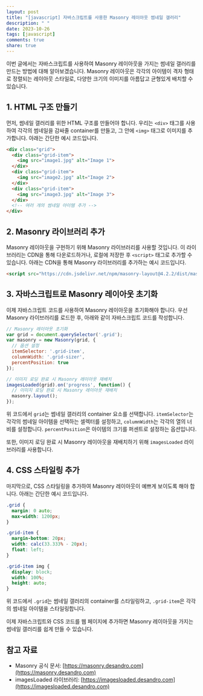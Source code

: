 ```yaml
---
layout: post
title: "[javascript] 자바스크립트를 사용한 Masonry 레이아웃 썸네일 갤러리"
description: " "
date: 2023-10-26
tags: [javascript]
comments: true
share: true
---
```


이번 글에서는 자바스크립트를 사용하여 Masonry 레이아웃을 가지는 썸네일 갤러리를 만드는 방법에 대해 알아보겠습니다. Masonry 레이아웃은 각각의 아이템이 격자 형태로 정렬되는 레이아웃 스타일로, 다양한 크기의 이미지를 아름답고 균형있게 배치할 수 있습니다.

## 1. HTML 구조 만들기

먼저, 썸네일 갤러리를 위한 HTML 구조를 만들어야 합니다. 우리는 `<div>` 태그를 사용하여 각각의 썸네일을 감싸줄 container를 만들고, 그 안에 `<img>` 태그로 이미지를 추가합니다. 아래는 간단한 예시 코드입니다.

```html
<div class="grid">
  <div class="grid-item">
    <img src="image1.jpg" alt="Image 1">
  </div>
  <div class="grid-item">
    <img src="image2.jpg" alt="Image 2">
  </div>
  <div class="grid-item">
    <img src="image3.jpg" alt="Image 3">
  </div>
  <!-- 여러 개의 썸네일 아이템 추가 -->
</div>
```

## 2. Masonry 라이브러리 추가

Masonry 레이아웃을 구현하기 위해 Masonry 라이브러리를 사용할 것입니다. 이 라이브러리는 CDN을 통해 다운로드하거나, 로컬에 저장한 후 `<script>` 태그로 추가할 수 있습니다. 아래는 CDN을 통해 Masonry 라이브러리를 추가하는 예시 코드입니다.

```html
<script src="https://cdn.jsdelivr.net/npm/masonry-layout@4.2.2/dist/masonry.pkgd.min.js"></script>
```

## 3. 자바스크립트로 Masonry 레이아웃 초기화

이제 자바스크립트 코드를 사용하여 Masonry 레이아웃을 초기화해야 합니다. 우선 Masonry 라이브러리를 로드한 후, 아래와 같이 자바스크립트 코드를 작성합니다.

```javascript
// Masonry 레이아웃 초기화
var grid = document.querySelector('.grid');
var masonry = new Masonry(grid, {
  // 옵션 설정
  itemSelector: '.grid-item',
  columnWidth: '.grid-sizer',
  percentPosition: true
});

// 이미지 로딩 완료 시 Masonry 레이아웃 재배치
imagesLoaded(grid).on('progress', function() {
  // 이미지 로딩 완료 시 Masonry 레이아웃 재배치
  masonry.layout();
});
```

위 코드에서 `grid`는 썸네일 갤러리의 container 요소를 선택합니다. `itemSelector`는 각각의 썸네일 아이템을 선택하는 셀렉터를 설정하고, `columnWidth`는 각각의 열의 너비를 설정합니다. `percentPosition`은 아이템의 크기를 퍼센트로 설정하는 옵션입니다.

또한, 이미지 로딩 완료 시 Masonry 레이아웃을 재배치하기 위해 `imagesLoaded` 라이브러리를 사용합니다.

## 4. CSS 스타일링 추가

마지막으로, CSS 스타일링을 추가하여 Masonry 레이아웃이 예쁘게 보이도록 해야 합니다. 아래는 간단한 예시 코드입니다.

```css
.grid {
  margin: 0 auto;
  max-width: 1200px;
}

.grid-item {
  margin-bottom: 20px;
  width: calc(33.333% - 20px);
  float: left;
}

.grid-item img {
  display: block;
  width: 100%;
  height: auto;
}
```

위 코드에서 `.grid`는 썸네일 갤러리의 container를 스타일링하고, `.grid-item`은 각각의 썸네일 아이템을 스타일링합니다.

이제 자바스크립트와 CSS 코드를 웹 페이지에 추가하면 Masonry 레이아웃을 가지는 썸네일 갤러리를 쉽게 만들 수 있습니다.

## 참고 자료

- Masonry 공식 문서: [https://masonry.desandro.com](https://masonry.desandro.com)
- imagesLoaded 라이브러리: [https://imagesloaded.desandro.com](https://imagesloaded.desandro.com)